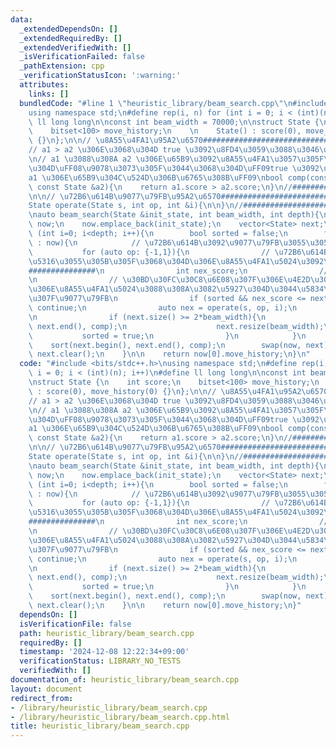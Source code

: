```yaml
---
data:
  _extendedDependsOn: []
  _extendedRequiredBy: []
  _extendedVerifiedWith: []
  _isVerificationFailed: false
  _pathExtension: cpp
  _verificationStatusIcon: ':warning:'
  attributes:
    links: []
  bundledCode: "#line 1 \"heuristic_library/beam_search.cpp\"\n#include <bits/stdc++.h>\n\
    using namespace std;\n#define rep(i, n) for (int i = 0; i < (int)(n); i++)\n#define\
    \ ll long long\n\nconst int beam_width = 70000;\n\nstruct State {\n    int score;\n\
    \    bitset<100> move_history;\n    \n    State() : score(0), move_history(0)\
    \ {}\n};\n\n// \u8A55\u4FA1\u95A2\u6570########################################\n\
    // a1 > a2 \u306E\u3068\u304D true \u3092\u8FD4\u3059\u3088\u3046\u306B\u3059\u308B\
    \n// a1 \u3088\u308A a2 \u306E\u65B9\u3092\u8A55\u4FA1\u3057\u305F\u3044\u3068\
    \u304D\uFF08\u9078\u3073\u305F\u3044\u3068\u304D\uFF09true \u3092\u8FD4\u3059\uFF08\
    a1 \u306E\u65B9\u304C\u524D\u306B\u6765\u308B\uFF09\nbool comp(const State &a1,\
    \ const State &a2){\n    return a1.score > a2.score;\n}\n//#####################################################\n\
    \n\n// \u72B6\u614B\u9077\u79FB\u95A2\u6570########################################\n\
    State operate(State s, int op, int &i){\n\n}\n//#####################################################\n\
    \nauto beam_search(State &init_state, int beam_width, int depth){\n    vector<State>\
    \ now;\n    now.emplace_back(init_state);\n    vector<State> next;\n\n    for\
    \ (int i=0; i<depth; i++){\n        bool sorted = false;\n        for (auto &s\
    \ : now){\n            // \u72B6\u614B\u3092\u9077\u79FB\u3055\u305B\u308B\n \
    \           for (auto op: {-1,1}){\n                // \u72B6\u614B\u3092\u5909\
    \u5316\u3055\u305B\u305F\u3068\u304D\u306E\u8A55\u4FA1\u5024\u3092\u8A08\u7B97\
    ###############\n                int nex_score;\n                //#################################################\n\
    \n                // \u30BD\u30FC\u30C8\u6E08\u307F\u306E\u4E2D\u3067\u6700\u5C0F\
    \u306E\u8A55\u4FA1\u5024\u3088\u308A\u3082\u5927\u304D\u3044\u5834\u5408\u306E\
    \u307F\u9077\u79FB\n                if (sorted && nex_score <= next[beam_width-1].score)\
    \ continue;\n                auto nex = operate(s, op, i);\n                next.emplace_back(nex);\n\
    \n                if (next.size() >= 2*beam_width){\n                    sort(next.begin(),\
    \ next.end(), comp);\n                    next.resize(beam_width);\n         \
    \           sorted = true;\n                }\n            }\n        }\n    \
    \    sort(next.begin(), next.end(), comp);\n        swap(now, next);\n       \
    \ next.clear();\n    }\n\n    return now[0].move_history;\n}\n"
  code: "#include <bits/stdc++.h>\nusing namespace std;\n#define rep(i, n) for (int\
    \ i = 0; i < (int)(n); i++)\n#define ll long long\n\nconst int beam_width = 70000;\n\
    \nstruct State {\n    int score;\n    bitset<100> move_history;\n    \n    State()\
    \ : score(0), move_history(0) {}\n};\n\n// \u8A55\u4FA1\u95A2\u6570########################################\n\
    // a1 > a2 \u306E\u3068\u304D true \u3092\u8FD4\u3059\u3088\u3046\u306B\u3059\u308B\
    \n// a1 \u3088\u308A a2 \u306E\u65B9\u3092\u8A55\u4FA1\u3057\u305F\u3044\u3068\
    \u304D\uFF08\u9078\u3073\u305F\u3044\u3068\u304D\uFF09true \u3092\u8FD4\u3059\uFF08\
    a1 \u306E\u65B9\u304C\u524D\u306B\u6765\u308B\uFF09\nbool comp(const State &a1,\
    \ const State &a2){\n    return a1.score > a2.score;\n}\n//#####################################################\n\
    \n\n// \u72B6\u614B\u9077\u79FB\u95A2\u6570########################################\n\
    State operate(State s, int op, int &i){\n\n}\n//#####################################################\n\
    \nauto beam_search(State &init_state, int beam_width, int depth){\n    vector<State>\
    \ now;\n    now.emplace_back(init_state);\n    vector<State> next;\n\n    for\
    \ (int i=0; i<depth; i++){\n        bool sorted = false;\n        for (auto &s\
    \ : now){\n            // \u72B6\u614B\u3092\u9077\u79FB\u3055\u305B\u308B\n \
    \           for (auto op: {-1,1}){\n                // \u72B6\u614B\u3092\u5909\
    \u5316\u3055\u305B\u305F\u3068\u304D\u306E\u8A55\u4FA1\u5024\u3092\u8A08\u7B97\
    ###############\n                int nex_score;\n                //#################################################\n\
    \n                // \u30BD\u30FC\u30C8\u6E08\u307F\u306E\u4E2D\u3067\u6700\u5C0F\
    \u306E\u8A55\u4FA1\u5024\u3088\u308A\u3082\u5927\u304D\u3044\u5834\u5408\u306E\
    \u307F\u9077\u79FB\n                if (sorted && nex_score <= next[beam_width-1].score)\
    \ continue;\n                auto nex = operate(s, op, i);\n                next.emplace_back(nex);\n\
    \n                if (next.size() >= 2*beam_width){\n                    sort(next.begin(),\
    \ next.end(), comp);\n                    next.resize(beam_width);\n         \
    \           sorted = true;\n                }\n            }\n        }\n    \
    \    sort(next.begin(), next.end(), comp);\n        swap(now, next);\n       \
    \ next.clear();\n    }\n\n    return now[0].move_history;\n}"
  dependsOn: []
  isVerificationFile: false
  path: heuristic_library/beam_search.cpp
  requiredBy: []
  timestamp: '2024-12-08 12:22:34+09:00'
  verificationStatus: LIBRARY_NO_TESTS
  verifiedWith: []
documentation_of: heuristic_library/beam_search.cpp
layout: document
redirect_from:
- /library/heuristic_library/beam_search.cpp
- /library/heuristic_library/beam_search.cpp.html
title: heuristic_library/beam_search.cpp
---
```

